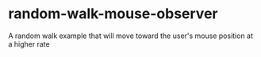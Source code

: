 # random-walk-mouse-observer
A random walk example that will move toward the user's mouse position at a higher rate
